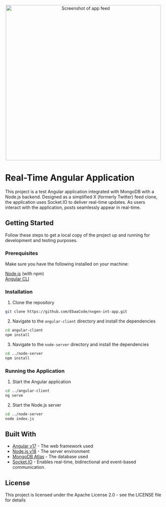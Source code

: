 <p align="center">
  <img src="https://media.discordapp.net/attachments/692710914310537257/1205371643833090079/image.png?ex=65d820d2&is=65c5abd2&hm=a0966b27755cb5a0b15c2bc5b232ab78bf2db8077440427fc4173b9e9425cfe0&=&format=webp&quality=lossless&width=1357&height=858" alt="Screenshot of app feed" height="auto" width="500"/>
</p>

# Real-Time Angular Application

This project is a test Angular application integrated with MongoDB with a Node.js backend. Designed as a simplified X (formerly Twitter) feed clone, the application uses Socket\.IO to deliver real-time updates. As users interact with the application, posts seamlessly appear in real-time.

## Getting Started

Follow these steps to get a local copy of the project up and running for development and testing purposes.

### Prerequisites

Make sure you have the following installed on your machine:

[Node.js](https://nodejs.org/en) (with npm)\
[Angular CLI](https://angular.io/cli)

### Installation

1. Clone the repository

```sh
git clone https://github.com/EbaaCode/nxgen-int-app.git
```

2. Navigate to the `angular-client` directory and install the dependencies

```sh
cd angular-client
npm install
```

3. Navigate to the `node-server` directory and install the dependencies

```sh
cd ../node-server
npm install
```

### Running the Application

1. Start the Angular application

```sh
cd ../angular-client
ng serve
```

2. Start the Node.js server

```sh
cd ../node-server
node index.js
```

## Built With

- [Angular v17](https://angular.io/) - The web framework used
- [Node.js v18](https://nodejs.org/) - The server environment
- [MongoDB Atlas](https://www.mongodb.com/) - The database used
- [Socket.IO](https://socket.io/) - Enables real-time, bidirectional and event-based communication.

## License

This project is licensed under the Apache License 2.0 - see the LICENSE file for details
